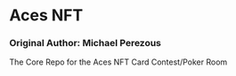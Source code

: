 # Aces NFT
### Original Author: Michael Perezous

The Core Repo for the Aces NFT Card Contest/Poker Room
